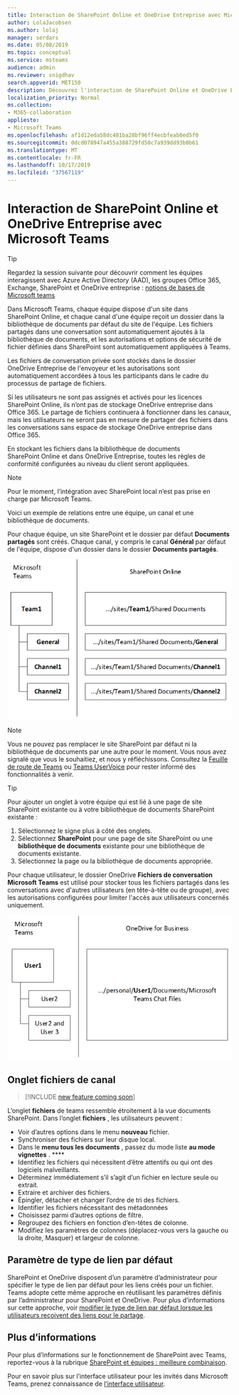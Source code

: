 ```yaml
---
title: Interaction de SharePoint Online et OneDrive Entreprise avec Microsoft Teams
author: LolaJacobsen
ms.author: lolaj
manager: serdars
ms.date: 05/08/2019
ms.topic: conceptual
ms.service: msteams
audience: admin
ms.reviewer: snigdhav
search.appverid: MET150
description: Découvrez l'interaction de SharePoint Online et OneDrive Entreprise avec Microsoft Teams, comme le stockage de fichiers de conversation privée, et la relation entre l'équipe, le canal et la bibliothèque de documents.
localization_priority: Normal
ms.collection:
- M365-collaboration
appliesto:
- Microsoft Teams
ms.openlocfilehash: af1d12eda58dc481ba28bf96ff4ecbfeab8ed5f0
ms.sourcegitcommit: 0dcd078947a455a388729fd50c7a939dd93b0b61
ms.translationtype: MT
ms.contentlocale: fr-FR
ms.lasthandoff: 10/17/2019
ms.locfileid: "37567119"
---
```

# <a name="how-sharepoint-online-and-onedrive-for-business-interact-with-microsoft-teams"></a>Interaction de SharePoint Online et OneDrive Entreprise avec Microsoft Teams

> [!Tip]
> Regardez la session suivante pour découvrir comment les équipes interagissent avec Azure Active Directory (AAD), les groupes Office 365, Exchange, SharePoint et OneDrive entreprise : [notions de bases de Microsoft teams](https://aka.ms/teams-foundations)

Dans Microsoft Teams, chaque équipe dispose d'un site dans SharePoint Online, et chaque canal d'une équipe reçoit un dossier dans la bibliothèque de documents par défaut du site de l'équipe. Les fichiers partagés dans une conversation sont automatiquement ajoutés à la bibliothèque de documents, et les autorisations et options de sécurité de fichier définies dans SharePoint sont automatiquement appliquées à Teams.

Les fichiers de conversation privée sont stockés dans le dossier OneDrive Entreprise de l'envoyeur et les autorisations sont automatiquement accordées à tous les participants dans le cadre du processus de partage de fichiers.

Si les utilisateurs ne sont pas assignés et activés pour les licences SharePoint Online, ils n’ont pas de stockage OneDrive entreprise dans Office 365. Le partage de fichiers continuera à fonctionner dans les canaux, mais les utilisateurs ne seront pas en mesure de partager des fichiers dans les conversations sans espace de stockage OneDrive entreprise dans Office 365.

En stockant les fichiers dans la bibliothèque de documents SharePoint Online et dans OneDrive Entreprise, toutes les règles de conformité configurées au niveau du client seront appliquées. 

> [!NOTE]
> Pour le moment, l’intégration avec SharePoint local n’est pas prise en charge par Microsoft Teams.

Voici un exemple de relations entre une équipe, un canal et une bibliothèque de documents.

Pour chaque équipe, un site SharePoint et le dossier par défaut **Documents partagés** sont créés. Chaque canal, y compris le canal **Général** par défaut de l'équipe, dispose d'un dossier dans le dossier **Documents partagés**.

![Diagramme de dossiers de documents partagés dans SharePoint Online.](media/Understand_how_SharePoint_Online_and_OneDrive_for_Business_interact_with_Microsoft_Teams_image1.png)

> [!NOTE]
> Vous ne pouvez pas remplacer le site SharePoint par défaut ni la bibliothèque de documents par une autre pour le moment. Vous nous avez signalé que vous le souhaitiez, et nous y réfléchissons. Consultez la [Feuille de route de Teams](https://aka.ms/teamsroadmap) ou [Teams UserVoice](https://aka.ms/TeamsUserVoice) pour rester informé des fonctionnalités à venir.

> [!TIP]
> Pour ajouter un onglet à votre équipe qui est lié à une page de site SharePoint existante ou à votre bibliothèque de documents SharePoint existante :
> 1. Sélectionnez le signe plus à côté des onglets.
> 2. Sélectionnez **SharePoint** pour une page de site SharePoint ou une **bibliothèque de documents** existante pour une bibliothèque de documents existante.
> 3. Sélectionnez la page ou la bibliothèque de documents appropriée.

Pour chaque utilisateur, le dossier OneDrive **Fichiers de conversation Microsoft Teams** est utilisé pour stocker tous les fichiers partagés dans les conversations avec d'autres utilisateurs (en tête-à-tête ou de groupe), avec les autorisations configurées pour limiter l'accès aux utilisateurs concernés uniquement.

![Diagramme du dossier OneDrive intitulé fichiers Microsoft teams chat](media/Understand_how_SharePoint_Online_and_OneDrive_for_Business_interact_with_Microsoft_Teams_image2.png)

## <a name="channel-files-tab"></a>Onglet fichiers de canal

> [!INCLUDE [new feature coming soon](includes/new-feature-coming-soon-section.md)]

L’onglet **fichiers** de teams ressemble étroitement à la vue documents SharePoint. Dans l’onglet **fichiers** , les utilisateurs peuvent :

- Voir d’autres options dans le menu **nouveau** fichier.
- Synchroniser des fichiers sur leur disque local.
- Dans le **menu tous les documents** , passez du mode liste **au mode** **vignettes** . ****
- Identifiez les fichiers qui nécessitent d’être attentifs ou qui ont des logiciels malveillants.
- Déterminez immédiatement s’il s’agit d’un fichier en lecture seule ou extrait.
- Extraire et archiver des fichiers.
- Épingler, détacher et changer l’ordre de tri des fichiers.
- Identifier les fichiers nécessitant des métadonnées
- Choisissez parmi d’autres options de filtre.
- Regroupez des fichiers en fonction d’en-têtes de colonne.
- Modifiez les paramètres de colonnes (déplacez-vous vers la gauche ou la droite, Masquer) et largeur de colonne.

## <a name="default-link-type-setting"></a>Paramètre de type de lien par défaut

SharePoint et OneDrive disposent d’un paramètre d’administrateur pour spécifier le type de lien par défaut pour les liens créés pour un fichier. Teams adopte cette même approche en réutilisant les paramètres définis par l’administrateur pour SharePoint et OneDrive. Pour plus d’informations sur cette approche, voir [modifier le type de lien par défaut lorsque les utilisateurs reçoivent des liens pour le partage](https://docs.microsoft.com/sharepoint/change-default-sharing-link). 

## <a name="more-information"></a>Plus d’informations

Pour plus d’informations sur le fonctionnement de SharePoint avec Teams, reportez-vous à la rubrique [SharePoint et équipes : meilleure combinaison](https://techcommunity.microsoft.com/t5/Microsoft-SharePoint-Blog/SharePoint-and-Teams-Better-Together/ba-p/189593).

Pour en savoir plus sur l’interface utilisateur pour les invités dans Microsoft Teams, prenez connaissance de [l’interface utilisateur](guest-experience.md).

